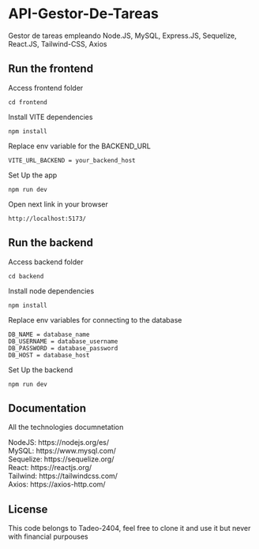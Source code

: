 # API-Gestor-De-Tareas
Gestor de tareas empleando Node.JS, MySQL, Express.JS, Sequelize, React.JS, Tailwind-CSS, Axios

## Run the frontend
<p>Access frontend folder</p>

````
cd frontend
````
<p>Install VITE dependencies</p>

````
npm install
````
<p>Replace env variable for the BACKEND_URL</p>

````
VITE_URL_BACKEND = your_backend_host
````
<p>Set Up the app</p>

````
npm run dev
````
<p>Open next link in your browser</p>

````
http://localhost:5173/
````

## Run the backend
<p>Access backend folder</p>

````
cd backend
````
<p>Install node dependencies</p>

````
npm install
````
<p>Replace env variables for connecting to the database</p>

````
DB_NAME = database_name
DB_USERNAME = database_username
DB_PASSWORD = database_password
DB_HOST = database_host
````

<p>Set Up the backend</p>

````
npm run dev
````
## Documentation
<p>All the technologies documnetation</p>
NodeJS: https://nodejs.org/es/  <br>
MySQL: https://www.mysql.com/ <br>
Sequelize: https://sequelize.org/ <br>
React: https://reactjs.org/ <br>
Tailwind: https://tailwindcss.com/ <br>
Axios: https://axios-http.com/ <br>

## License
This code belongs to Tadeo-2404, feel free to clone it and use it but never with financial purpouses

